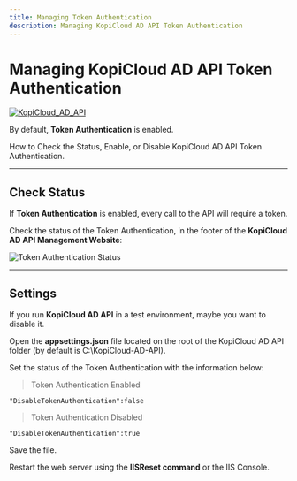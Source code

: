 ```yaml
---
title: Managing Token Authentication
description: Managing KopiCloud AD API Token Authentication
---
```


# Managing KopiCloud AD API Token Authentication
[![KopiCloud_AD_API](https://img.shields.io/badge/kopiCloud_ad-v1.0+-blueviolet.svg)](https://www.kopicloud-ad-api.com)

By default, **Token Authentication** is enabled.

How to Check the Status, Enable, or Disable KopiCloud AD API Token Authentication.

----

## Check Status

If **Token Authentication** is enabled, every call to the API will require a token.

Check the status of the Token Authentication, in the footer of the **KopiCloud AD API Management Website**:

![Token Authentication Status](https://help.kopicloud-ad-api.com/assets/docs/token_authentication_status.png)

----

## Settings

If you run **KopiCloud AD API** in a test environment, maybe you want to disable it.

Open the **appsettings.json** file located on the root of the KopiCloud AD API folder (by default is C:\KopiCloud-AD-API).

Set the status of the Token Authentication with the information below:

> Token Authentication Enabled

```
"DisableTokenAuthentication":false
```

> Token Authentication Disabled

```
"DisableTokenAuthentication":true
```

Save the file.

Restart the web server using the **IISReset command** or the IIS Console.
